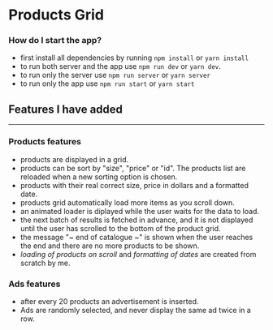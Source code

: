 Products Grid
====

### How do I start the app?
- first install all dependencies by running `npm install` or `yarn install`
- to run both server and the app use `npm run dev` or `yarn dev`.
- to run only the server use `npm run server` or `yarn server`
- to run only the app use `npm run start` or `yarn start`

## Features I have added
----
### Products features
- products are displayed in a grid.
- products can be sort by "size", "price" or "id". The products list are reloaded when a new sorting option is chosen.
- products with their real correct size, price in dollars and a formatted date.
- products grid automatically load more items as you scroll down.
- an animated loader is diplayed while the user waits for the data to load.
- the next batch of results is fetched in advance, and it is not displayed until the user has scrolled to the bottom of the product grid.
- the message "~ end of catalogue ~" is shown when the user reaches the end and there are no more products to be shown.
- *loading of products on scroll* and *formatting of dates* are created from scratch by me.
### Ads features
- after every 20 products an advertisement is inserted.
- Ads are randomly selected, and never display the same ad twice in a row.
